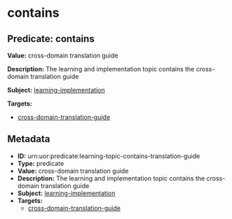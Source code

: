 # contains

## Predicate: contains

**Value:** cross-domain translation guide

**Description:** The learning and implementation topic contains the cross-domain translation guide

**Subject:** [learning-implementation](../Concepts/learning-implementation.md)

**Targets:**

- [cross-domain-translation-guide](../Concepts/cross-domain-translation-guide.md)

## Metadata

- **ID:** urn:uor:predicate:learning-topic-contains-translation-guide
- **Type:** predicate
- **Value:** cross-domain translation guide
- **Description:** The learning and implementation topic contains the cross-domain translation guide
- **Subject:** [learning-implementation](../Concepts/learning-implementation.md)
- **Targets:**
  - [cross-domain-translation-guide](../Concepts/cross-domain-translation-guide.md)
